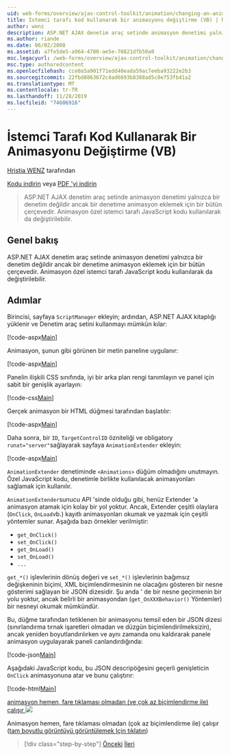 ```yaml
---
uid: web-forms/overview/ajax-control-toolkit/animation/changing-an-animation-using-client-side-code-vb
title: Istemci tarafı kod kullanarak bir animasyonu değiştirme (VB) | Microsoft Docs
author: wenz
description: ASP.NET AJAX denetim araç setinde animasyon denetimi yalnızca bir denetim değildir ancak bir denetime animasyon eklemek için bir bütün çerçevedir. Animasyon Ayrıca,...
ms.author: riande
ms.date: 06/02/2008
ms.assetid: a7fe5de5-a964-4780-ae5e-70821dfb50a0
msc.legacyurl: /web-forms/overview/ajax-control-toolkit/animation/changing-an-animation-using-client-side-code-vb
msc.type: authoredcontent
ms.openlocfilehash: cce0a5a901f71edd40eada59ac7eeba93222e2b3
ms.sourcegitcommit: 22fbd8863672c4ad6693b8388ad5c8e753fb41a2
ms.translationtype: MT
ms.contentlocale: tr-TR
ms.lasthandoff: 11/28/2019
ms.locfileid: "74606916"
---
```

# <a name="changing-an-animation-using-client-side-code-vb"></a>İstemci Tarafı Kod Kullanarak Bir Animasyonu Değiştirme (VB)

[Hristia WENZ](https://github.com/wenz) tarafından

[Kodu indirin](https://download.microsoft.com/download/f/9/a/f9a26acd-8df4-4484-8a18-199e4598f411/Animation11.vb.zip) veya [PDF 'yi indirin](https://download.microsoft.com/download/6/7/1/6718d452-ff89-4d3f-a90e-c74ec2d636a3/animation11VB.pdf)

> ASP.NET AJAX denetim araç setinde animasyon denetimi yalnızca bir denetim değildir ancak bir denetime animasyon eklemek için bir bütün çerçevedir. Animasyon özel istemci tarafı JavaScript kodu kullanılarak da değiştirilebilir.

## <a name="overview"></a>Genel bakış

ASP.NET AJAX denetim araç setinde animasyon denetimi yalnızca bir denetim değildir ancak bir denetime animasyon eklemek için bir bütün çerçevedir. Animasyon özel istemci tarafı JavaScript kodu kullanılarak da değiştirilebilir.

## <a name="steps"></a>Adımlar

Birincisi, sayfaya `ScriptManager` ekleyin; ardından, ASP.NET AJAX kitaplığı yüklenir ve Denetim araç setini kullanmayı mümkün kılar:

[!code-aspx[Main](changing-an-animation-using-client-side-code-vb/samples/sample1.aspx)]

Animasyon, şunun gibi görünen bir metin paneline uygulanır:

[!code-aspx[Main](changing-an-animation-using-client-side-code-vb/samples/sample2.aspx)]

Panelin ilişkili CSS sınıfında, iyi bir arka plan rengi tanımlayın ve panel için sabit bir genişlik ayarlayın:

[!code-css[Main](changing-an-animation-using-client-side-code-vb/samples/sample3.css)]

Gerçek animasyon bir HTML düğmesi tarafından başlatılır:

[!code-aspx[Main](changing-an-animation-using-client-side-code-vb/samples/sample4.aspx)]

Daha sonra, bir `ID`, `TargetControlID` özniteliği ve obligatory `runat="server"`sağlayarak sayfaya `AnimationExtender` ekleyin:

[!code-aspx[Main](changing-an-animation-using-client-side-code-vb/samples/sample5.aspx)]

`AnimationExtender` denetiminde `<Animations>` düğüm olmadığını unutmayın. Özel JavaScript kodu, denetimle birlikte kullanılacak animasyonları sağlamak için kullanılır.

`AnimationExtender`sunucu API 'sinde olduğu gibi, henüz Extender 'a animasyon atamak için kolay bir yol yoktur. Ancak, Extender çeşitli olaylara (`OnClick`, `OnLoad`vb.) kayıtlı animasyonları okumak ve yazmak için çeşitli yöntemler sunar. Aşağıda bazı örnekler verilmiştir:

- `get_OnClick()`
- `set_OnClick()`
- `get_OnLoad()`
- `set_OnLoad()`
- `...`

`get_*()` işlevlerinin dönüş değeri ve `set_*()` işlevlerinin bağımsız değişkeninin biçimi, XML biçimlendirmesinin ne olacağını gösteren bir nesne gösterimi sağlayan bir JSON dizesidir. Şu anda ' de bir nesne geçirmenin bir yolu yoktur, ancak belirli bir animasyondan (`get_OnXXXBehavior()` Yöntemler) bir nesneyi okumak mümkündür.

Bu, düğme tarafından tetiklenen bir animasyonu temsil eden bir JSON dizesi (sınırlandırma tırnak işaretleri olmadan ve düzgün biçimlendirilmeksizin), ancak yeniden boyutlandırılırken ve aynı zamanda onu kaldırarak panele animasyon uygulayarak paneli canlandırdığında:

[!code-json[Main](changing-an-animation-using-client-side-code-vb/samples/sample6.json)]

Aşağıdaki JavaScript kodu, bu JSON descripöğesini geçerli genişleticin `OnClick` animasyonuna atar ve bunu çalıştırır:

[!code-html[Main](changing-an-animation-using-client-side-code-vb/samples/sample7.html)]

[animasyon hemen, fare tıklaması olmadan (ve çok az biçimlendirme ile) çalışır ![](changing-an-animation-using-client-side-code-vb/_static/image2.png)](changing-an-animation-using-client-side-code-vb/_static/image1.png)

Animasyon hemen, fare tıklaması olmadan (çok az biçimlendirme ile) çalışır ([tam boyutlu görüntüyü görüntülemek Için tıklatın](changing-an-animation-using-client-side-code-vb/_static/image3.png))

> [!div class="step-by-step"]
> [Önceki](executing-animations-using-client-side-code-vb.md)
> [İleri](animating-an-updatepanel-control-vb.md)
